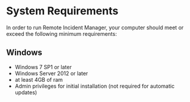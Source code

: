 # System Requirements
In order to run Remote Incident Manager, your computer should meet or exceed the following minimum requirements:
## Windows
* Windows 7 SP1 or later
* Windows Server 2012 or later
* at least 4GB of ram
* Admin privileges for initial installation (not required for automatic updates)
<!-- end -->